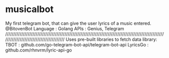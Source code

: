 # musicalbot
My first telegram bot, that can give the user lyrics of a music entered.
@BitovenBot
Language : Golang
APIs : Genius, Telegram
////////////////////////////////////////////////////////////////////////////////////////////////////////////////////////////////////////
Uses pre-built libraries to fetch data
library:
TBOT : github.com/go-telegram-bot-api/telegram-bot-api
LyricsGo : github.com/rhnvrm/lyric-api-go
